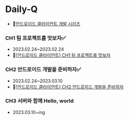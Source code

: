 # Daily-Q

- 📝[안드로이드 클라이언트 개발 시리즈](https://velog.io/@sunjoo9912/series/%EC%95%88%EB%93%9C%EB%A1%9C%EC%9D%B4%EB%93%9C-%ED%81%B4%EB%9D%BC%EC%9D%B4%EC%96%B8%ED%8A%B8-%EA%B0%9C%EB%B0%9C)

### CH1 팀 프로젝트를 맛보자✅

- 2023.02.24~2023.02.24
- 📝[[안드로이드 클라이언트] CH1 팀 프로젝트를 맛보자](https://velog.io/@sunjoo9912/%EC%95%88%EB%93%9C%EB%A1%9C%EC%9D%B4%EB%93%9C-%ED%81%B4%EB%9D%BC%EC%9D%B4%EC%96%B8%ED%8A%B8-CH1-%ED%8C%80-%ED%94%84%EB%A1%9C%EC%A0%9D%ED%8A%B8%EB%A5%BC-%EB%A7%9B%EB%B3%B4%EC%9E%90)

### CH2 안드로이드 개발을 준비하자✅

- 2023.02.24~2023.03.10
- 📝[[안드로이드 클라이언트] CH2 안드로이드 개발을 준비하자](https://velog.io/@sunjoo9912/%EC%95%88%EB%93%9C%EB%A1%9C%EC%9D%B4%EB%93%9C-%ED%81%B4%EB%9D%BC%EC%9D%B4%EC%96%B8%ED%8A%B8-CH2-%EC%95%88%EB%93%9C%EB%A1%9C%EC%9D%B4%EB%93%9C-%EA%B0%9C%EB%B0%9C%EC%9D%84-%EC%A4%80%EB%B9%84%ED%95%98%EC%9E%90)

### CH3 서버와 함께 Hello, world

- 2023.03.10~ing
